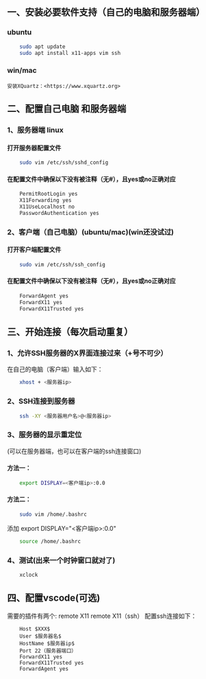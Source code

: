 ## 一、安装必要软件支持（自己的电脑和服务器端）
### ubuntu
```bash
    sudo apt update
    sudo apt install x11-apps vim ssh
```
### win/mac
    安装XQuartz：<https://www.xquartz.org>

## 二、配置自己电脑 和服务器端
### 1、服务器端 linux
#### 打开服务器配置文件
```bash
    sudo vim /etc/ssh/sshd_config
```
#### 在配置文件中确保以下没有被注释（无#），且yes或no正确对应
```bash
    PermitRootLogin yes
    X11Forwarding yes
    X11UseLocalhost no
    PasswordAuthentication yes
```
### 2、客户端（自己电脑）(ubuntu/mac)(win还没试过)
#### 打开客户端配置文件
```bash
    sudo vim /etc/ssh/ssh_config
```
#### 在配置文件中确保以下没有被注释（无#），且yes或no正确对应
```bash
    ForwardAgent yes
    ForwardX11 yes
    ForwardX11Trusted yes
```

## 三、开始连接（每次启动重复）
### 1、允许SSH服务器的X界面连接过来（+号不可少）

在自己的电脑（客户端）输入如下：
```bash
    xhost + <服务器ip>
```
### 2、SSH连接到服务器
```bash
    ssh -XY <服务器用户名>@<服务器ip>
```
### 3、服务器的显示重定位

(可以在服务器端，也可以在客户端的ssh连接窗口)
#### 方法一：
```bash
    export DISPLAY=<客户端ip>:0.0
```
#### 方法二：
```bash
    sudo vim /home/.bashrc
```
添加 export DISPLAY="<客户端ip>:0.0"
```bash
    source /home/.bashrc
```

### 4、测试(出来一个时钟窗口就对了)
```bash
    xclock
```

## 四、配置vscode(可选)
需要的插件有两个:
    remote X11
    remote X11（ssh）
配置ssh连接如下：
```
    Host $XXX$
    User $服务器名$
    HostName $服务器ip$
    Port 22（服务器端口）
    ForwardX11 yes
    ForwardX11Trusted yes
    ForwardAgent yes
```